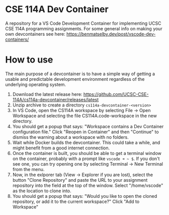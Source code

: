 # CSE 114A Dev Container

A repository for a VS Code Development Container for implementing UCSC CSE 114A programming assignments.
For some general info on making your own devcontainers see here: https://benmatselby.dev/post/vscode-dev-containers/

# How to use
The main purpose of a devcontainer is to have a simple way of getting a usable
and predictable development environment regardless of the underlying operating
system.

1. Download the latest release here: https://github.com/UCSC-CSE-114A/cs114a-devcontainer/releases/latest
2. Unzip archive to create a directory `cs114a-devcontainer-<version>`
3. In VS Code, open the CS114A workspace by selecting File -> Open Workspace and selecting the file CS114A.code-workspace in the new directory.
4. You should get a popup that says: "Workspace contains a Dev Container configuration file." Click "Reopen in Container" and then "Continue" to dismiss the warning about a workspace with no folders.
5. Wait while Docker builds the devcontainer.  This could take a while, and might benefit from a good internet connection.
6. Once the container is built, you should be able to get a terminal window on the container, probably with a prompt like `vscode ➜ ~ $`.  If you don't see one, you can try opening one by selecting Terminal -> New Terminal from the menu.
7. Now, in the exlporer tab (View -> Explorer if you are lost), select the button "Clone Repository" and paste the URL to your assignment repository into the field at the top of the window. Select "/home/vscode" as the location to clone into.
8. You should get a popup that says: "Would you like to open the cloned repository, or add it to the current workspace?" Click "Add to Workspace"
